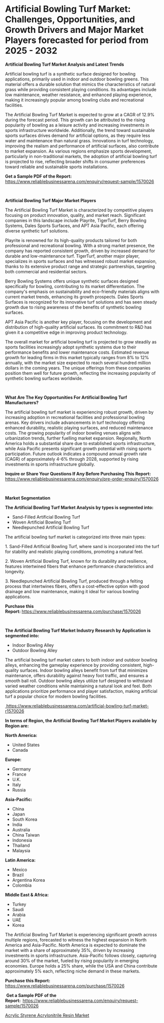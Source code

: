 <p><h1>Artificial Bowling Turf Market: Challenges, Opportunities, and Growth Drivers and Major Market Players forecasted for period from 2025 - 2032</h1></p><p><strong>Artificial Bowling Turf Market Analysis and Latest Trends</strong></p>
<p><p>Artificial bowling turf is a synthetic surface designed for bowling applications, primarily used in indoor and outdoor bowling greens. This material offers a durable solution that mimics the characteristics of natural grass while providing consistent playing conditions. Its advantages include low maintenance, weather resistance, and enhanced playing experience, making it increasingly popular among bowling clubs and recreational facilities.</p><p>The Artificial Bowling Turf Market is expected to grow at a CAGR of 12.9% during the forecast period. This growth can be attributed to the rising popularity of bowling as a leisure activity and increasing investments in sports infrastructure worldwide. Additionally, the trend toward sustainable sports surfaces drives demand for artificial options, as they require less water and maintenance than natural grass. Innovations in turf technology, improving the realism and performance of artificial surfaces, also contribute to market expansion. As various regions emphasize sports development, particularly in non-traditional markets, the adoption of artificial bowling turf is projected to rise, reflecting broader shifts in consumer preferences toward reliable and sustainable sports installations.</p></p>
<p><strong>Get a Sample PDF of the Report:&nbsp;</strong> <a href="https://www.reliablebusinessarena.com/enquiry/request-sample/1570026?utm_campaign=3173&utm_medium=2&utm_source=Github&utm_content=ia&utm_term=25032025&utm_id=artificial-bowling-turf">https://www.reliablebusinessarena.com/enquiry/request-sample/1570026</a></p>
<p>&nbsp;</p>
<p><strong>Artificial Bowling Turf Major Market Players</strong></p>
<p><p>The Artificial Bowling Turf Market is characterized by competitive players focusing on product innovation, quality, and market reach. Significant companies in this landscape include Playrite, TigerTurf, Berry Bowling Systems, Dales Sports Surfaces, and APT Asia Pacific, each offering diverse synthetic turf solutions.</p><p>Playrite is renowned for its high-quality products tailored for both professional and recreational bowling. With a strong market presence, the company has reported consistent growth, driven by increased demand for durable and low-maintenance turf. TigerTurf, another major player, specializes in sports surfaces and has witnessed robust market expansion, thanks to its extensive product range and strategic partnerships, targeting both commercial and residential sectors.</p><p>Berry Bowling Systems offers unique synthetic surfaces designed specifically for bowling, contributing to its market differentiation. The company's emphasis on sustainability and eco-friendly materials aligns with current market trends, enhancing its growth prospects. Dales Sports Surfaces is recognized for its innovative turf solutions and has seen steady growth due to rising awareness of the benefits of synthetic bowling surfaces.</p><p>APT Asia Pacific is another key player, focusing on the development and distribution of high-quality artificial surfaces. Its commitment to R&D has given it a competitive edge in improving product technology.</p><p>The overall market for artificial bowling turf is projected to grow steadily as sports facilities increasingly adopt synthetic systems due to their performance benefits and lower maintenance costs. Estimated revenue growth for leading firms in this market typically ranges from 8% to 12% annually, with the market size expected to reach several hundred million dollars in the coming years. The unique offerings from these companies position them well for future growth, reflecting the increasing popularity of synthetic bowling surfaces worldwide.</p></p>
<p>&nbsp;</p>
<p><strong>What Are The Key Opportunities For Artificial Bowling Turf Manufacturers?</strong></p>
<p><p>The artificial bowling turf market is experiencing robust growth, driven by increasing adoption in recreational facilities and professional bowling arenas. Key drivers include advancements in turf technology offering enhanced durability, realistic playing surfaces, and reduced maintenance costs. The growing popularity of indoor bowling venues aligns with urbanization trends, further fuelling market expansion. Regionally, North America holds a substantial share due to established sports infrastructure, while Asia Pacific presents significant growth potential with rising sports participation. Future outlook indicates a compound annual growth rate (CAGR) of approximately 4-6% through 2028, supported by rising investments in sports infrastructure globally.</p></p>
<p><strong>Inquire or Share Your Questions If Any Before Purchasing This Report:</strong> <a href="https://www.reliablebusinessarena.com/enquiry/pre-order-enquiry/1570026?utm_campaign=3173&utm_medium=2&utm_source=Github&utm_content=ia&utm_term=25032025&utm_id=artificial-bowling-turf">https://www.reliablebusinessarena.com/enquiry/pre-order-enquiry/1570026</a></p>
<p>&nbsp;</p>
<p><strong>Market Segmentation</strong></p>
<p><strong>The Artificial Bowling Turf Market Analysis by types is segmented into:</strong></p>
<p><ul><li>Sand-Filled Artificial Bowling Turf</li><li>Woven Artificial Bowling Turf</li><li>Needlepunched Artificial Bowling Turf</li></ul></p>
<p><p>The artificial bowling turf market is categorized into three main types: </p><p>1. Sand-Filled Artificial Bowling Turf, where sand is incorporated into the turf for stability and realistic playing conditions, promoting a natural feel.  </p><p>2. Woven Artificial Bowling Turf, known for its durability and resilience, features intertwined fibers that enhance performance characteristics and longevity.  </p><p>3. Needlepunched Artificial Bowling Turf, produced through a felting process that intertwines fibers, offers a cost-effective option with good drainage and low maintenance, making it ideal for various bowling applications.</p></p>
<p><strong>Purchase this Report:&nbsp;</strong><a href="https://www.reliablebusinessarena.com/purchase/1570026?utm_campaign=3173&utm_medium=2&utm_source=Github&utm_content=ia&utm_term=25032025&utm_id=artificial-bowling-turf">https://www.reliablebusinessarena.com/purchase/1570026</a></p>
<p>&nbsp;</p>
<p><strong>The Artificial Bowling Turf Market Industry Research by Application is segmented into:</strong></p>
<p><ul><li>Indoor Bowling Alley</li><li>Outdoor Bowling Alley</li></ul></p>
<p><p>The artificial bowling turf market caters to both indoor and outdoor bowling alleys, enhancing the gameplay experience by providing consistent, high-quality surfaces. Indoor bowling alleys benefit from turf that minimizes maintenance, offers durability against heavy foot traffic, and ensures a smooth ball roll. Outdoor bowling alleys utilize turf designed to withstand varied weather conditions while maintaining a natural look and feel. Both applications prioritize performance and player satisfaction, making artificial turf a popular choice for modern bowling facilities.</p></p>
<p><a href="https://www.reliablebusinessarena.com/artificial-bowling-turf-market-r1570026?utm_campaign=3173&utm_medium=2&utm_source=Github&utm_content=ia&utm_term=25032025&utm_id=artificial-bowling-turf">&nbsp;https://www.reliablebusinessarena.com/artificial-bowling-turf-market-r1570026</a></p>
<p><strong>In terms of Region, the Artificial Bowling Turf Market Players available by Region are:</strong></p>
<p>
    <p> <strong> North America: </strong>
        <ul>
            <li>United States</li>
            <li>Canada</li>
        </ul>
        </p> 
    <p> <strong> Europe: </strong>
        <ul>
            <li>Germany</li>
            <li>France</li>
            <li>U.K.</li>
            <li>Italy</li>
            <li>Russia</li>
        </ul>
        </p> 
    <p> <strong> Asia-Pacific: </strong>
        <ul>
            <li>China</li>
            <li>Japan</li>
            <li>South Korea</li>
            <li>India</li>
            <li>Australia</li>
            <li>China Taiwan</li>
            <li>Indonesia</li>
            <li>Thailand</li>
            <li>Malaysia</li>
        </ul>
        </p> 
    <p> <strong> Latin America: </strong>
        <ul>
            <li>Mexico</li>
            <li>Brazil</li>
            <li>Argentina Korea</li>
            <li>Colombia</li>
        </ul>
        </p> 
    <p> <strong> Middle East & Africa: </strong>
        <ul>
            <li>Turkey</li>
            <li>Saudi</li>
            <li>Arabia</li>
            <li>UAE</li>
            <li>Korea</li>
        </ul>
    </p>
    </p>
<p><p>The Artificial Bowling Turf Market is experiencing significant growth across multiple regions, forecasted to witness the highest expansion in North America and Asia-Pacific. North America is expected to dominate the market with a share of approximately 35%, driven by increasing investments in sports infrastructure. Asia-Pacific follows closely, capturing around 30% of the market, fueled by rising popularity in emerging economies. Europe holds a 25% share, while the USA and China contribute approximately 5% each, reflecting niche demand in these markets.</p></p>
<p><strong>Purchase this Report: </strong><a href="https://www.reliablebusinessarena.com/purchase/1570026?utm_campaign=3173&utm_medium=2&utm_source=Github&utm_content=ia&utm_term=25032025&utm_id=artificial-bowling-turf">https://www.reliablebusinessarena.com/purchase/1570026</a></p>
<p>&nbsp;<strong>Get a Sample PDF of the Report:&nbsp;&nbsp;</strong><a href="https://www.reliablebusinessarena.com/enquiry/request-sample/1570026?utm_campaign=3173&utm_medium=2&utm_source=Github&utm_content=ia&utm_term=25032025&utm_id=artificial-bowling-turf">https://www.reliablebusinessarena.com/enquiry/request-sample/1570026</a></p>
<p><strong></strong></p>
<p><p><a href="https://github.com/geyangvayora/Market-Research-Report-List-1/blob/main/acrylic-styrene-acrylonitrile-resin-market.md?utm_campaign=3173&utm_medium=2&utm_source=Github&utm_content=ia&utm_term=25032025&utm_id=artificial-bowling-turf">Acrylic Styrene Acrylonitrile Resin Market</a></p></p>